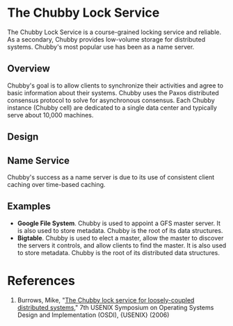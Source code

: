 # The Chubby Lock Service
The Chubby Lock Service is a course-grained locking service and reliable. As a secondary, Chubby provides low-volume storage for distributed systems. Chubby's most popular use has been as a name server.
## Overview
Chubby's goal is to allow clients to synchronize their activities and agree to basic information about their systems. Chubby uses the Paxos distributed consensus protocol to solve for asynchronous consensus. Each Chubby instance (Chubby cell) are dedicated to a single data center and typically serve about 10,000 machines.
## Design
## Name Service
Chubby's success as a name server is due to its use of consistent client caching over time-based caching.
## Examples
* **Google File System**. Chubby is used to appoint a GFS master server. It is also used to store metadata. Chubby is the root of its data structures.
* **Bigtable**. Chubby is used to elect a master, allow the master to discover the servers it controls, and allow clients to find the master. It is also used to store metadata. Chubby is the root of its distributed data structures.
# References
1. Burrows, Mike, "[The Chubby lock service for loosely-coupled distributed systems](https://ai.google/research/pubs/pub27897)," 7th USENIX Symposium on Operating Systems Design and Implementation (OSDI), {USENIX} (2006)
